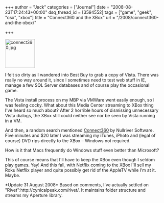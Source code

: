 +++
author = "Jack"
categories = ["Journal"]
date = "2008-08-23T17:24:43+00:00"
dsq_thread_id = [3594552]
tags = ["game", "geek", "osx", "xbox"]
title = "Connect360 and the XBox"
url = "/2008/connect360-and-the-xbox/"

+++

<img src="/files/connect360.jpg" alt="connect360.jpg" border="0" width="97" height="94" />

I felt so dirty as I wandered into Best Buy to grab a copy of Vista. There was really no way around it, since I sometimes need to test web stuff in IE, manage a few SQL Server databases and of course play the occasional game.

The Vista install process on my MBP via VMWare went easily enough, so I was feeling cocky. What about this Media Center streaming to XBox thing I've heard so much about? After 2 horrible hours of dismissing unnecessary Vista dialogs, the XBox still could neither see nor be seen by Vista running in a VM.

And then, a random search mentioned [Connect360][1] by Nullriver Software. Five minutes and $20 later I was streaming my iTunes, iPhoto and (legal of course) DVD rips directly to the XBox &#8211; Windows not required.

How is it that Macs frequently do Windows stuff even better than Microsoft?

This of course means that I'll have to keep the XBox even though I seldom play games. Yay! And this fall, with Netflix coming to the XBox I'll sell my Roku Netflix player and quite possibly get rid of the AppleTV while I'm at it. Maybe.

<p class="alert">
  *Update 31 August 2008* Based on comments, I've actually settled on "Rivet":http://cynicalpeak.com/rivet/. It maintains folder structure and streams my Aperture library.
</p>

 [1]: http://www.nullriver.com/products/connect360